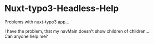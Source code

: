 # Nuxt-typo3-Headless-Help
Problems with nuxt-typo3 app...

I have the problem, that my navMain doesn't show children of children...
Can anyone help me?
